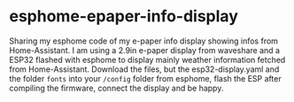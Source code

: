 # esphome-epaper-info-display

Sharing my esphome code of my e-paper info display showing infos from Home-Assistant. I am using a 2.9in e-paper display from waveshare 
and a ESP32 flashed with esphome to display mainly weather information fetched from Home-Assistant.
Download the files, but the esp32-display.yaml and the folder `fonts` into your `/config` folder from esphome, flash the ESP after compiling the firmware, connect the display and be happy.
